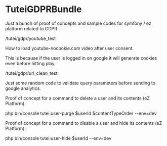 # TuteiGDPRBundle

Just a bunch of proof of concepts and sample codes for symfony / ez platform related to GDPR.

/tutei/gdpr/youtube_test

How to load youtube-nocookie.com video after user consent.

This is because if the user is logged in on google it will generate cookies even before hitting play.

/tutei/gdpr/url_clean_test

Just some random code to validate query parameters before sending to google analytics.


Proof of concept for a command to delete a user and its contents (eZ Platform):

php bin/console tutei:user-purge $userId $contentTypeOrder --env=dev

Proof of concept for a command to disable a user and hide its contents (eZ Platform):

php bin/console tutei:user-hide $userId --env=dev